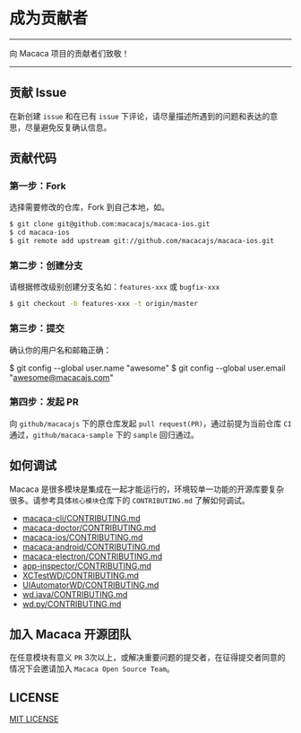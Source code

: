 # 成为贡献者

---

向 Macaca 项目的贡献者们致敬！

---

## 贡献 Issue

在新创建 `issue` 和在已有 `issue` 下评论，请尽量描述所遇到的问题和表达的意思，尽量避免反复确认信息。

## 贡献代码

### 第一步：Fork

选择需要修改的仓库，Fork 到自己本地，如。

``` bash
$ git clone git@github.com:macacajs/macaca-ios.git
$ cd macaca-ios
$ git remote add upstream git://github.com/macacajs/macaca-ios.git
```

### 第二步：创建分支

请根据修改级别创建分支名如：`features-xxx` 或 `bugfix-xxx`


``` bash
$ git checkout -b features-xxx -t origin/master
```

### 第三步：提交

确认你的用户名和邮箱正确：

$ git config --global user.name "awesome"
$ git config --global user.email "awesome@macacajs.com"

### 第四步：发起 PR

向 `github/macacajs` 下的原仓库发起 `pull request(PR)`，通过前提为当前仓库 `CI` 通过，`github/macaca-sample` 下的 `sample` 回归通过。

## 如何调试

Macaca 是很多模块是集成在一起才能运行的，环境较单一功能的开源库要复杂很多。请参考具体`核心模块`仓库下的 `CONTRIBUTING.md` 了解如何调试。

- [macaca-cli/CONTRIBUTING.md](//github.com/macacajs/macaca-cli/blob/master/CONTRIBUTING.md)
- [macaca-doctor/CONTRIBUTING.md](//github.com/macacajs/macaca-doctor/blob/master/CONTRIBUTING.md)
- [macaca-ios/CONTRIBUTING.md](//github.com/macacajs/macaca-ios/blob/master/CONTRIBUTING.md)
- [macaca-android/CONTRIBUTING.md](//github.com/macacajs/macaca-android/blob/master/CONTRIBUTING.md)
- [macaca-electron/CONTRIBUTING.md](//github.com/macacajs/macaca-electron/blob/master/CONTRIBUTING.md)
- [app-inspector/CONTRIBUTING.md](//github.com/macacajs/app-inspector/blob/master/CONTRIBUTING.md)
- [XCTestWD/CONTRIBUTING.md](//github.com/macacajs/XCTestWD/blob/master/CONTRIBUTING.md)
- [UIAutomatorWD/CONTRIBUTING.md](//github.com/macacajs/UIAutomatorWD/blob/master/CONTRIBUTING.md)
- [wd.java/CONTRIBUTING.md](//github.com/macacajs/wd.java/blob/master/CONTRIBUTING.md)
- [wd.py/CONTRIBUTING.md](//github.com/macacajs/wd.py/blob/master/CONTRIBUTING.md)

## 加入 Macaca 开源团队

在任意模块有意义 `PR` 3次以上，或解决重要问题的提交者，在征得提交者同意的情况下会邀请加入 `Macaca Open Source Team`。

## LICENSE

[MIT LICENSE](//github.com/alibaba/macaca/blob/master/LICENSE)
